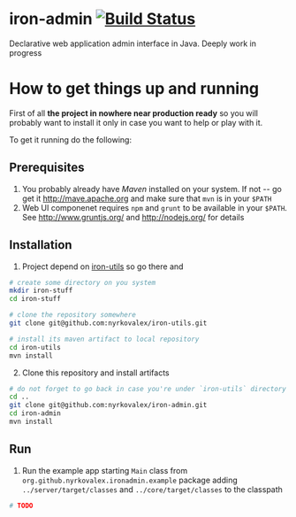 iron-admin [![Build Status](https://travis-ci.org/nyrkovalex/iron-admin.svg?branch=master)](https://travis-ci.org/nyrkovalex/iron-admin)
==========

Declarative web application admin interface in Java. Deeply work in progress


# How to get things up and running

First of all **the project in nowhere near production ready** so you will probably want to install it only in case you want to help or play with it.

To get it running do the following:

## Prerequisites

1. You probably already have *Maven* installed on your system. If not -- go get it http://mave.apache.org and make sure that `mvn` is in your `$PATH`
2. Web UI componenet requires `npm` and `grunt` to be available in your `$PATH`. See http://www.gruntjs.org/ and http://nodejs.org/ for details

## Installation

1. Project depend on [iron-utils](https://github.com/nyrkovalex/iron-utils) so go there and

  ```bash
  # create some directory on you system
  mkdir iron-stuff
  cd iron-stuff
  
  # clone the repository somewhere
  git clone git@github.com:nyrkovalex/iron-utils.git
  
  # install its maven artifact to local repository
  cd iron-utils
  mvn install
  ```
  
2. Clone this repository and install artifacts

  ```bash
  # do not forget to go back in case you're under `iron-utils` directory
  cd ..
  git clone git@github.com:nyrkovalex/iron-admin.git
  cd iron-admin
  mvn install
  ```

## Run

1. Run the example app starting `Main` class from `org.github.nyrkovalex.ironadmin.example` package adding `../server/target/classes` and `../core/target/classes` to the classpath

  ```bash
  # TODO
  ```
